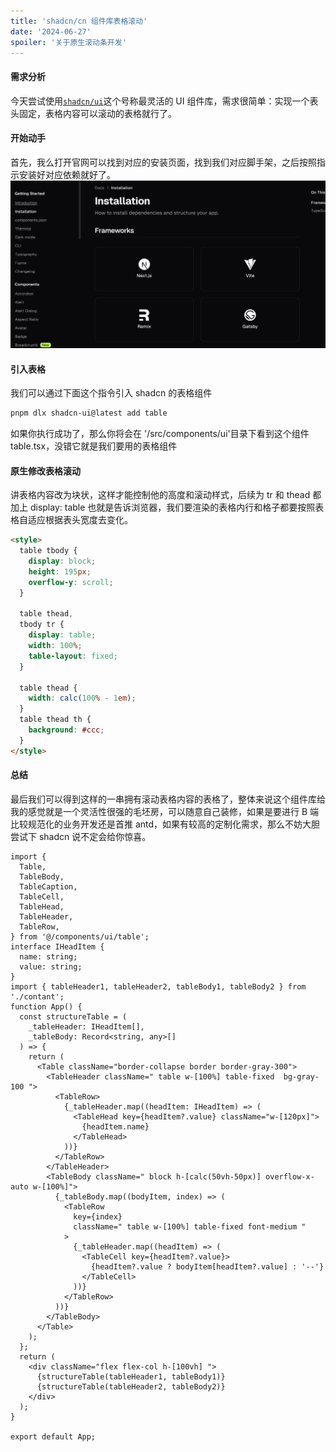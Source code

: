 ```yaml
---
title: 'shadcn/cn 组件库表格滚动'
date: '2024-06-27'
spoiler: '关于原生滚动条开发'
---
```


#### 需求分析

今天尝试使用[`shadcn/ui`](https://ui.shadcn.com/)这个号称最灵活的 UI 组件库，需求很简单：实现一个表头固定，表格内容可以滚动的表格就行了。

#### 开始动手

首先，我么打开官网可以找到对应的安装页面，找到我们对应脚手架，之后按照指示安装好对应依赖就好了。
![指示界面](./Installation.png)

#### 引入表格

我们可以通过下面这个指令引入 shadcn 的表格组件

```bash
pnpm dlx shadcn-ui@latest add table
```

如果你执行成功了，那么你将会在 '/src/components/ui'目录下看到这个组件 table.tsx，没错它就是我们要用的表格组件

#### 原生修改表格滚动

讲表格内容改为块状，这样才能控制他的高度和滚动样式，后续为 tr 和 thead 都加上 display: table 也就是告诉浏览器，我们要渲染的表格内行和格子都要按照表格自适应根据表头宽度去变化。

```html
<style>
  table tbody {
    display: block;
    height: 195px;
    overflow-y: scroll;
  }

  table thead,
  tbody tr {
    display: table;
    width: 100%;
    table-layout: fixed;
  }

  table thead {
    width: calc(100% - 1em);
  }
  table thead th {
    background: #ccc;
  }
</style>
```

#### 总结

最后我们可以得到这样的一串拥有滚动表格内容的表格了，整体来说这个组件库给我的感觉就是一个灵活性很强的毛坯房，可以随意自己装修，如果是要进行 B 端比较规范化的业务开发还是首推 antd，如果有较高的定制化需求，那么不妨大胆尝试下 shadcn 说不定会给你惊喜。

```tsx
import {
  Table,
  TableBody,
  TableCaption,
  TableCell,
  TableHead,
  TableHeader,
  TableRow,
} from '@/components/ui/table';
interface IHeadItem {
  name: string;
  value: string;
}
import { tableHeader1, tableHeader2, tableBody1, tableBody2 } from './contant';
function App() {
  const structureTable = (
    _tableHeader: IHeadItem[],
    _tableBody: Record<string, any>[]
  ) => {
    return (
      <Table className="border-collapse border border-gray-300">
        <TableHeader className=" table w-[100%] table-fixed  bg-gray-100 ">
          <TableRow>
            {_tableHeader.map((headItem: IHeadItem) => (
              <TableHead key={headItem?.value} className="w-[120px]">
                {headItem.name}
              </TableHead>
            ))}
          </TableRow>
        </TableHeader>
        <TableBody className=" block h-[calc(50vh-50px)] overflow-x-auto w-[100%]">
          {_tableBody.map((bodyItem, index) => (
            <TableRow
              key={index}
              className=" table w-[100%] table-fixed font-medium "
            >
              {_tableHeader.map((headItem) => (
                <TableCell key={headItem?.value}>
                  {headItem?.value ? bodyItem[headItem?.value] : '--'}
                </TableCell>
              ))}
            </TableRow>
          ))}
        </TableBody>
      </Table>
    );
  };
  return (
    <div className="flex flex-col h-[100vh] ">
      {structureTable(tableHeader1, tableBody1)}
      {structureTable(tableHeader2, tableBody2)}
    </div>
  );
}

export default App;
```
